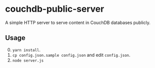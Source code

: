 # couchdb-public-server

A simple HTTP server to serve content in CouchDB databases publicly.

## Usage

0. `yarn install`.
1. `cp config.json.sample config.json` and edit `config.json`.
2. `node server.js`
